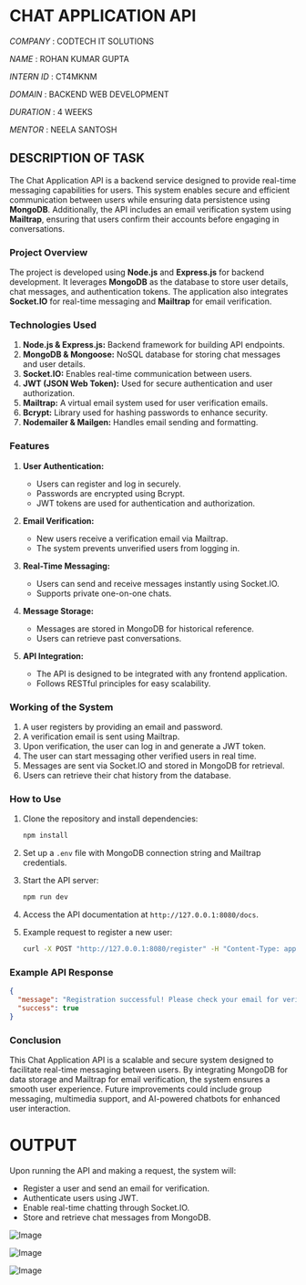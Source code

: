 # CHAT APPLICATION API

*COMPANY* : CODTECH IT SOLUTIONS

*NAME* : ROHAN KUMAR GUPTA

*INTERN ID* : CT4MKNM

*DOMAIN* : BACKEND WEB DEVELOPMENT

*DURATION* : 4 WEEKS

*MENTOR* : NEELA SANTOSH

## DESCRIPTION OF TASK

The Chat Application API is a backend service designed to provide real-time messaging capabilities for users. This system enables secure and efficient communication between users while ensuring data persistence using **MongoDB**. Additionally, the API includes an email verification system using **Mailtrap**, ensuring that users confirm their accounts before engaging in conversations.

### Project Overview

The project is developed using **Node.js** and **Express.js** for backend development. It leverages **MongoDB** as the database to store user details, chat messages, and authentication tokens. The application also integrates **Socket.IO** for real-time messaging and **Mailtrap** for email verification.

### Technologies Used

1. **Node.js & Express.js:** Backend framework for building API endpoints.
2. **MongoDB & Mongoose:** NoSQL database for storing chat messages and user details.
3. **Socket.IO:** Enables real-time communication between users.
4. **JWT (JSON Web Token):** Used for secure authentication and user authorization.
5. **Mailtrap:** A virtual email system used for user verification emails.
6. **Bcrypt:** Library used for hashing passwords to enhance security.
7. **Nodemailer & Mailgen:** Handles email sending and formatting.

### Features

1. **User Authentication:**
   - Users can register and log in securely.
   - Passwords are encrypted using Bcrypt.
   - JWT tokens are used for authentication and authorization.

2. **Email Verification:**
   - New users receive a verification email via Mailtrap.
   - The system prevents unverified users from logging in.

3. **Real-Time Messaging:**
   - Users can send and receive messages instantly using Socket.IO.
   - Supports private one-on-one chats.

4. **Message Storage:**
   - Messages are stored in MongoDB for historical reference.
   - Users can retrieve past conversations.

5. **API Integration:**
   - The API is designed to be integrated with any frontend application.
   - Follows RESTful principles for easy scalability.

### Working of the System

1. A user registers by providing an email and password.
2. A verification email is sent using Mailtrap.
3. Upon verification, the user can log in and generate a JWT token.
4. The user can start messaging other verified users in real time.
5. Messages are sent via Socket.IO and stored in MongoDB for retrieval.
6. Users can retrieve their chat history from the database.

### How to Use

1. Clone the repository and install dependencies:
   ```bash
   npm install
   ```
2. Set up a `.env` file with MongoDB connection string and Mailtrap credentials.

3. Start the API server:
   ```bash
   npm run dev
   ```
4. Access the API documentation at `http://127.0.0.1:8080/docs`.

5. Example request to register a new user:
   ```bash
   curl -X POST "http://127.0.0.1:8080/register" -H "Content-Type: application/json" -d '{"email":"user@example.com", "password":"securepassword"}'
   ```

### Example API Response

```json
{
  "message": "Registration successful! Please check your email for verification.",
  "success": true
}
```

### Conclusion

This Chat Application API is a scalable and secure system designed to facilitate real-time messaging between users. By integrating MongoDB for data storage and Mailtrap for email verification, the system ensures a smooth user experience. Future improvements could include group messaging, multimedia support, and AI-powered chatbots for enhanced user interaction.

# OUTPUT

Upon running the API and making a request, the system will:
- Register a user and send an email for verification.
- Authenticate users using JWT.
- Enable real-time chatting through Socket.IO.
- Store and retrieve chat messages from MongoDB.

![Image](https://github.com/user-attachments/assets/ac03be37-01d7-4f22-98b4-2050a85e93bd)

![Image](https://github.com/user-attachments/assets/71205313-4519-4cc0-a14b-595f78b03fd3)

![Image](https://github.com/user-attachments/assets/21c9dd72-06c4-40a6-9db8-f6b6cbb29cd7)
